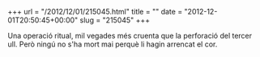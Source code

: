 +++
url = "/2012/12/01/215045.html"
title = ""
date = "2012-12-01T20:50:45+00:00"
slug = "215045"
+++

<p>Una operació ritual, mil vegades més cruenta que la perforació del tercer ull. Però ningú no s'ha mort mai perquè li hagin arrencat el cor.</p>
